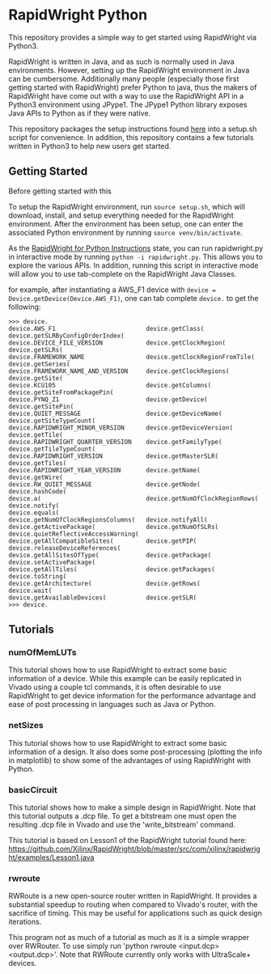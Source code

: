 # RapidWright Python
This repository provides a simple way to get started using RapidWright via Python3. 

RapidWright is written in Java, and as such is normally used in Java environments. 
However, setting up the RapidWright environment in Java can be cumbersome. 
Additionally many people (especially those first getting started with RapidWright) prefer Python to java, thus the makers of RapidWright have come out with a way to use the RapidWright API in a Python3 environment using JPype1.
The JPype1 Python library exposes Java APIs to Python as if they were native.

This repository packages the setup instructions found [here](https://www.rapidwright.io/docs/Install_RapidWright_as_a_Python_PIP_Package.html) into a setup.sh script for convenience.
In addition, this repository contains a few tutorials written in Python3 to help new users get started.

## Getting Started

Before getting started with this 

To setup the RapidWright environment, run `source setup.sh`, which will download, install, and setup everything needed for the RapidWright environment.
After the environment has been setup, one can enter the associated Python environment by running `source venv/bin/activate`.

As the [RapidWright for Python Instructions](https://www.rapidwright.io/docs/Install_RapidWright_as_a_Python_PIP_Package.html) state, you can run rapidwright.py in interactive mode by running `python -i rapidwright.py`.
This allows you to explore the various APIs. In addition, running this script in interactive mode will allow you to use tab-complete on the RapidWright Java Classes.

for example, after instantiating a AWS_F1 device with `device = Device.getDevice(Device.AWS_F1)`, one can tab complete `device.` to get the following:
```
>>> device.
device.AWS_F1                         device.getClass(                      device.getSLRByConfigOrderIndex(
device.DEVICE_FILE_VERSION            device.getClockRegion(                device.getSLRs(
device.FRAMEWORK_NAME                 device.getClockRegionFromTile(        device.getSeries(
device.FRAMEWORK_NAME_AND_VERSION     device.getClockRegions(               device.getSite(
device.KCU105                         device.getColumns(                    device.getSiteFromPackagePin(
device.PYNQ_Z1                        device.getDevice(                     device.getSitePin(
device.QUIET_MESSAGE                  device.getDeviceName(                 device.getSiteTypeCount(
device.RAPIDWRIGHT_MINOR_VERSION      device.getDeviceVersion(              device.getTile(
device.RAPIDWRIGHT_QUARTER_VERSION    device.getFamilyType(                 device.getTileTypeCount(
device.RAPIDWRIGHT_VERSION            device.getMasterSLR(                  device.getTiles(
device.RAPIDWRIGHT_YEAR_VERSION       device.getName(                       device.getWire(
device.RW_QUIET_MESSAGE               device.getNode(                       device.hashCode(
device.a(                             device.getNumOfClockRegionRows(       device.notify(
device.equals(                        device.getNumOfClockRegionsColumns(   device.notifyAll(
device.getActivePackage(              device.getNumOfSLRs(                  device.quietReflectiveAccessWarning(
device.getAllCompatibleSites(         device.getPIP(                        device.releaseDeviceReferences(
device.getAllSitesOfType(             device.getPackage(                    device.setActivePackage(
device.getAllTiles(                   device.getPackages(                   device.toString(
device.getArchitecture(               device.getRows(                       device.wait(
device.getAvailableDevices(           device.getSLR(
>>> device.
```

## Tutorials

### numOfMemLUTs
This tutorial shows how to use RapidWright to extract some basic
information of a device. While this example can be easily replicated
in Vivado using a couple tcl commands, it is often desirable to use 
RapidWright to get device information for the performance advantage
and ease of post processing in languages such as Java or Python.

### netSizes
This tutorial shows how to use RapidWright to extract some basic
information of a design. It also does some post-processing (plotting
the info in matplotlib) to show some of the advantages of using
RapidWright with Python.

### basicCircuit
This tutorial shows how to make a simple design in RapidWright. Note
that this tutorial outputs a .dcp file. To get a bitstream one must
open the resulting .dcp file in Vivado and use the 'write_bitstream'
command.

This tutorial is based on Lesson1 of the RapidWright tutorial found
here: https://github.com/Xilinx/RapidWright/blob/master/src/com/xilinx/rapidwright/examples/Lesson1.java

### rwroute
RWRoute is a new open-source router written in RapidWright.
It provides a substantial speedup to routing when
compared to Vivado's router, with the sacrifice of timing.
This may be useful for applications such as quick design iterations.

This program not as much of a tutorial as much as it is a simple wrapper over RWRouter. To use
simply run 'python rwroute <input.dcp> <output.dcp>'.
Note that RWRoute currently only works with UltraScale+
devices.
